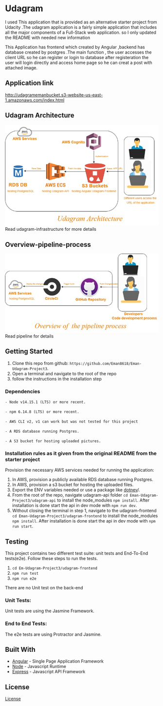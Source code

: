 # Udagram

I used This application that is provided as an alternative starter project from Udacity .The udagram application is a fairly simple application that includes all the major components of a Full-Stack web application. so I only updated the README with needed new information 

This Application has frontend which created by Angular ,backend has database created by postgres .The main function , the user accesses the client URL so he can register or login to database after registeration the user will login directly and access home page so he can creat a post with attached image.
## Application link
http://udagramemanbucket.s3-website-us-east-1.amazonaws.com/index.html
## Udagram Architecture 
![image info](./Udagram-Architecture.jpg)
Read udagram-infrastructure for more details
## Overview-pipeline-process
![image info](./Overview-pipeline-process.jpg)
Read pipeline for details

## Getting Started

1. Clone this repo from github: `https://github.com/Eman8618/Eman-Udagram-Project3`.
2. Open a terminal and navigate to the root of the repo 
3. follow the instructions in the installation step


### Dependencies

```
- Node v14.15.1 (LTS) or more recent. 

- npm 6.14.8 (LTS) or more recent.

- AWS CLI v2, v1 can work but was not tested for this project

- A RDS database running Postgres.

- A S3 bucket for hosting uploaded pictures.

```

### Installation rules as it given from the original README from the starter project

Provision the necessary AWS services needed for running the application:

1. In AWS, provision a publicly available RDS database running Postgres. 
2. In AWS, provision a s3 bucket for hosting the uploaded files. 
3. Export the ENV variables needed or use a package like [dotnev](https://www.npmjs.com/package/dotenv)/.
4. From the root of the repo, navigate udagram-api folder `cd Eman-Udagram-Project3/udagram-api` to install the node_modules `npm install`. After installation is done start the api in dev mode with `npm run dev`.
5. Without closing the terminal in step 1, navigate to the udagram-frontend `cd Eman-Udagram-Project3/udagram-frontend` to install the node_modules `npm install`. After installation is done start the api in dev mode with `npm run start`.

## Testing

This project contains two different test suite: unit tests and End-To-End tests(e2e). Follow these steps to run the tests.

1. `cd Em-Udagram-Project3/udagram-frontend`
1. `npm run test`
1. `npm run e2e`

There are no Unit test on the back-end

### Unit Tests:

Unit tests are using the Jasmine Framework.

### End to End Tests:

The e2e tests are using Protractor and Jasmine.

## Built With

- [Angular](https://angular.io/) - Single Page Application Framework
- [Node](https://nodejs.org) - Javascript Runtime
- [Express](https://expressjs.com/) - Javascript API Framework

## License

[License](LICENSE.txt)
